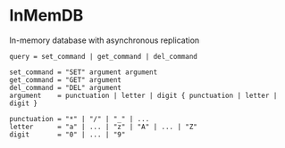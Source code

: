 # InMemDB
In-memory database with asynchronous replication 

```
query = set_command | get_command | del_command

set_command = "SET" argument argument
get_command = "GET" argument
del_command = "DEL" argument
argument    = punctuation | letter | digit { punctuation | letter | digit }

punctuation = "*" | "/" | "_" | ...
letter      = "a" | ... | "z" | "A" | ... | "Z"
digit       = "0" | ... | "9"
```